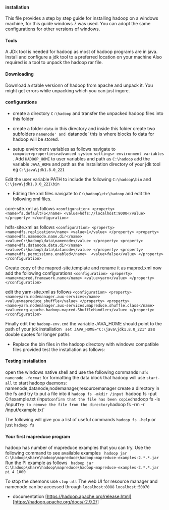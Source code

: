 #### installation
This file provides a step by step guide for installing hadoop on a windows machine, for this guide windows 7 was used.
You can adopt the same configurations for other versions of windows.

#### Tools
A JDk tool is needed for hadoop as most of hadoop programs are in java. Install and configure a jdk tool to a preferred location on your machine
Also required is a tool to unpack the hadoop rar file.

#### Downloading
Download a  stable versionn of hadoop from apache and unpack it. You might get errors while unpacking which you can just ingore.

#### configurations
* create a directory `C:\hadoop` and transfer the unpacked hadoop files into this folder
* create a folder `data` in this directory and inside this folder create two subfolders `namenode' and `datanode` this is where blocks fo data for hadoop will be stored.

* setup enviroment variables as follows
navigate to `computer>properties>advanced system settings> environment variables` . Add `HADOOP_HOME` to user variables and path as `C:\hadoop`
add the variable `JAVA_HOME` and path as the installation directory of your jdk tool eg `C:\java\jdk1.8.0_221`

Edit the user variable PATH to include the following `C:\hadoop\bin` and `C:\java\jdk1.8.0_221\bin`

* Editing the xml files
navigate to `C:\hadoop\etc\hadoop` and edit the following xml files.

core-site.xml as follows
`<configuration>
     <property>
         <name>fs.defaultFS</name>
         <value>hdfs://localhost:9000</value>
     </property>
</configuration>`

hdfs-site.xml as follows
`<configuration>
     <property>
         <name>dfs.replication</name>
         <value>1</value>
     </property>
     <property>
         <name>dfs.namenode.name.dir</name>
         <value>C:\hadoop\data\namenode</value>
     </property>
     <property>
         <name>dfs.datanode.data.dir</name>
         <value>C:\hadoop\data\datanode</value>
     </property>
     <property>
        <name>dfs.permissions.enabled</name> 
        <value>false</value>
    </property> 
 </configuration>`

Create copy of the mapred-site.template and rename it as mapred.xml now add the following configurations
`<configuration>
     <property>
         <name>mapred.framework.name</name>
         <value>yarn</value>
     </property>
 </configuration>`

edit the yarn-site.xml as follows
`<configuration>
     <property>
         <name>yarn.nodemanager.aux-services</name>
         <value>mapreduce_shuffle</value>
     </property>
     <property>
         <name>yarn.nodemanager.aux-services.mapreduce.shuffle.class</name>
         <value>org.apache.hadoop.mapred.ShuffleHandler</value>
     </property>
 </configuration>`

Finally edit the `hadoop-env.cmd` the variable JAVA_HOME should point to the path of your jdk installation
` set JAVA_HOME="C:\java\jdk1.8.0_221"` use double quotes for longer paths

* Replace the bin files in the hadoop directory with windows compatible files provided test the installation as follows:

#### Testing installation
open the windows native shell and  use the following commands
`hdfs namenode -format` for formatting the data block that hadoop will use
`start-all` to start hadoop daemons: namenode,datanode,nodemanager,resourcemanager
create a directory in the fs and try to put a file into it 
`hadoop fs -mkdir /input
`hadoop fs -put C:\example.txt  /input`
confirm that the file has been copied
`hadoop fs -ls /input`
Try to remove the file from the directory
`hadoop fs -rm -r /input/example.txt`

The following will give you  a list of useful commands
`hadoop fs -help` or just `hadoop fs`

#### Your first mapreduce program
hadoop has number of mapreduce examples that you can try. Use the following command to see available examples
` hadoop jar C:\hadoop\share\hadoop\mapreduce\hadoop-mapreduce-examples-2.*.*.jar`
Run the PI example  as follows
` hadoop jar C:\hadoop\share\hadoop\mapreduce\hadoop-mapreduce-examples-2.*.*.jar pi 4 1000`

To stop the daemons use 
`stop-all`
The web UI for  resource manager and namenode can be accessed through
`localhost:8088`
`localhost:50070`

* documentation
[https://hadoop.apache.org/release.html] 
[https://hadoop.apache.org/docs/r2.9.2/]


